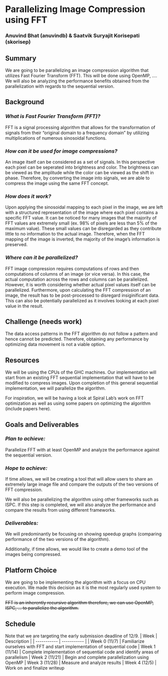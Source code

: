 # Parallelizing Image Compression using FFT

### Anuvind Bhat (anuvindb) & Saatvik Suryajit Korisepati (skorisep)

## **Summary**
We are going to be parallelizing an image compression algorithm that utilizes Fast Fourier Transform (FFT). This will be done using OpenMP, …. We will also be analyzing the performance benefits obtained from the parallelization with regards to the sequential version.
## **Background**
### *What is Fast Fourier Transform (FFT)?*
FFT is a signal processing algorithm that allows for the transformation of signals from their “original domain to a frequency domain” by utilizing multiplications of numerous sinosoidal functions.
### *How can it be used for image compressions?*
An image itself can be considered as a set of signals. In this perspective each pixel can be seperated into brightness and color. The brightness can be viewed as the amplitude while the color can be viewed as the shift in phase. Therefore, by converting the image into signals, we are able to compress the image using the same FFT concept.
### *How does it work?*
Upon applying the sinosoidal mapping to each pixel in the image, we are left with a structured representation of the image where each pixel contains a specific FFT value. It can be noticed for many images that the majority of FFT values are extremely small (ex. 98% of pixels are less than 5% of the maximum value). These small values can be disregarded as they contribute little to no information to the actual image. Therefore, when the FFT mapping of the image is inverted, the majority of the image’s information is preserved.
### *Where can it be parallelized?*
FFT image compression requires computations of rows and then computations of columns of an image (or vice versa). In this case, the actual computation across the rows and columns can be parallelized. However, it is worth considering whether actual pixel values itself can be parallelized. Furthermore, upon calculating the FFT compression of an image, the result has to be post-processed to disregard insiginificant data. This can also be potentially parallelized as it involves looking at each pixel value in the result.

## **Challenge (needs work)**
The data access patterns in the FFT algorithm do not follow a pattern and hence cannot be predicted. Therefore, obtaining any performance by optimizing data movement is not a viable option.
## **Resources**
We will be using the CPUs of the GHC machines. Our implementation will start from an existing FFT sequential implementation that will have to be modified to compress images. Upon completion of this general sequential implementation, we will parallelize the algorithm.

For inspiration, we will be having a look at Spiral Lab’s work on FFT optimization as well as using some papers on optimizing the algorithm (include papers here).

## **Goals and Deliverables**
### *Plan to achieve:*
Parallelize FFT with at least OpenMP and analyze the performance against the sequential version.
### *Hope to achieve:*
If time allows, we will be creating a tool that will allow users to share an extremely large image file and compare the outputs of the two versions of FFT compression.

We will also be parallelizing the algorithm using other frameworks such as ISPC. If this step is completed, we will also analyze the performance and compare the results from using different frameworks.

### *Deliverables:*
We will predominantly be focusing on showing speedup graphs (comparing performance of the two versions of the algorithm).

Additionally, if time allows, we would like to create a demo tool of the images being compressed.

## **Platform Choice**
We are going to be implementing the algorithm with a focus on CPU execution. We made this decision as it is the most regularly used system to perform image compression.

~~FFT is an inherently recursive algorithm therefore, we can use OpenMP, ISPC, … to parallelize the algorithm.~~
## **Schedule**
Note that we are targeting the early submission deadline of 12/9.
| Week | Description |
| ----------- | ----------- |
| Week 0 (11/7) | Familiarize ourselves with FFT and start implementation of sequential code
| Week 1 (11/14) | Complete implementation of sequential code and identify areas of parallelism
| Week 2 (11/21) | Begin and complete parallelization using OpenMP
| Week 3 (11/28) | Measure and analyze results
| Week 4 (12/5) | Work on and finalize writeup
